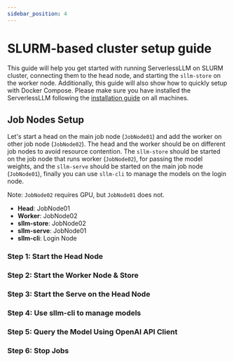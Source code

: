 ```yaml
---
sidebar_position: 4
---
```


# SLURM-based cluster setup guide

This guide will help you get started with running ServerlessLLM on SLURM cluster, connecting them to the head node, and starting the `sllm-store` on the worker node. Additionally, this guide will also show how to quickly setup with Docker Compose. Please make sure you have installed the ServerlessLLM following the [installation guide](./installation.md) on all machines.

## Job Nodes Setup
Let's start a head on the main job node (```JobNode01```) and add the worker on other job node (```JobNode02```). The head and the worker should be on different job nodes to avoid resource contention. The ```sllm-store``` should be started on the job node that runs worker (```JobNode02```), for passing the model weights, and the ```sllm-serve``` should be started on the main job node (```JobNode01```), finally you can use ```sllm-cli``` to manage the models on the login node.

Note: ```JobNode02``` requires GPU, but ```JobNode01``` does not.
- **Head**: JobNode01
- **Worker**: JobNode02
- **sllm-store**: JobNode02
- **sllm-serve**: JobNode01
- **sllm-cli**: Login Node

### Step 1: Start the Head Node

### Step 2: Start the Worker Node & Store

### Step 3: Start the Serve on the Head Node

### Step 4: Use sllm-cli to manage models

### Step 5: Query the Model Using OpenAI API Client

### Step 6: Stop Jobs

